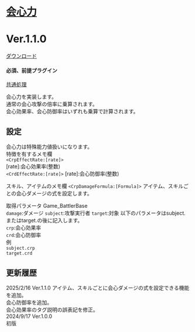 # [会心力](https://raw.githubusercontent.com/nuun888/MZ/master/NUUN_CriticalPower.js)
# Ver.1.1.0
[ダウンロード](https://raw.githubusercontent.com/nuun888/MZ/master/NUUN_CriticalPower.js)
#### 必須、前提プラグイン
[共通処理](https://github.com/nuun888/MZ/blob/master/README/Base.md)  

会心力を実装します。  
通常の会心攻撃の倍率に乗算されます。  
会心効果率、会心防御率はいずれも乗算で計算されます。  

## 設定
会心力は特殊能力値扱いになります。  
特徴を有するメモ欄  
`<CrpEffectRate:[rate]>`   
[rate]:会心効果率(整数)  
`<CrdEffectRate:[rate]>` 
[rate]:会心防御率(整数)  

スキル、アイテムのメモ欄
`<CrpDamageFormula:[Formula]>` アイテム、スキルごとの会心ダメージの式を設定します。

取得パラメータ
Game_BattlerBase  
`damage`:ダメージ
`subject`:攻撃実行者
`target`:対象
以下のパラメータはsubject.またはtarget.の後に記入します。  
`crp`:会心効果率  
`crd`:会心防御率  
例  
`subject.crp`  
`target.crd`  

## 更新履歴  
2025/2/16 Ver.1.1.0
アイテム、スキルごとに会心ダメージの式を設定できる機能を追加。  
会心防御率を追加。  
会心効果率のタグ説明の誤表記を修正。  
2024/9/17 Ver.1.0.0   
初版  
